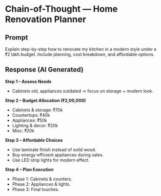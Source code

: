 # Chain-of-Thought — Home Renovation Planner  

## Prompt  
Explain step-by-step how to renovate my kitchen in a modern style under a ₹2 lakh budget. Include planning, cost breakdown, and affordable options.  

## Response (AI Generated)  
**Step 1 – Assess Needs**  
- Cabinets old, appliances outdated → focus on storage + modern look.  

**Step 2 – Budget Allocation (₹2,00,000)**  
- Cabinets & storage: ₹70k  
- Countertops: ₹40k  
- Appliances: ₹50k  
- Lighting & decor: ₹20k  
- Misc: ₹20k  

**Step 3 – Affordable Choices**  
- Use laminate finish instead of solid wood.  
- Buy energy-efficient appliances during sales.  
- Use LED strip lights for modern effect.  

**Step 4 – Plan Execution**  
- Phase 1: Cabinets & counters.  
- Phase 2: Appliances & lights.  
- Phase 3: Final touches.  
